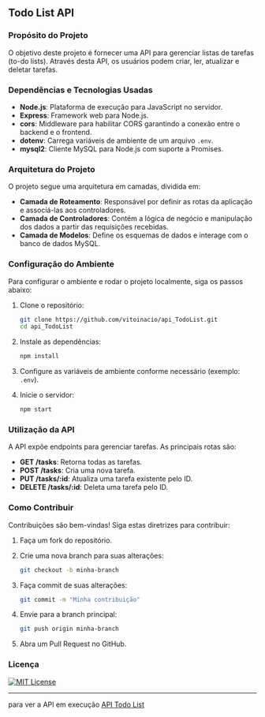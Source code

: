 ## Todo List API

### Propósito do Projeto
O objetivo deste projeto é fornecer uma API para gerenciar listas de tarefas (to-do lists). Através desta API, os usuários podem criar, ler, atualizar e deletar tarefas.

### Dependências e Tecnologias Usadas
- **Node.js**: Plataforma de execução para JavaScript no servidor.
- **Express**: Framework web para Node.js.
- **cors**: Middleware para habilitar CORS garantindo a conexão entre o backend e o frontend.
- **dotenv**: Carrega variáveis de ambiente de um arquivo `.env`.
- **mysql2**: Cliente MySQL para Node.js com suporte a Promises.

### Arquitetura do Projeto
O projeto segue uma arquitetura em camadas, dividida em:

- **Camada de Roteamento**: Responsável por definir as rotas da aplicação e associá-las aos controladores.
- **Camada de Controladores**: Contém a lógica de negócio e manipulação dos dados a partir das requisições recebidas.
- **Camada de Modelos**: Define os esquemas de dados e interage com o banco de dados MySQL.

### Configuração do Ambiente
Para configurar o ambiente e rodar o projeto localmente, siga os passos abaixo:

1. Clone o repositório:
   ```sh
   git clone https://github.com/vitoinacio/api_TodoList.git
   cd api_TodoList
   ```

2. Instale as dependências:
   ```sh
   npm install
   ```

3. Configure as variáveis de ambiente conforme necessário (exemplo: `.env`).

4. Inicie o servidor:
   ```sh
   npm start
   ```

### Utilização da API
A API expõe endpoints para gerenciar tarefas. As principais rotas são:

- **GET /tasks**: Retorna todas as tarefas.
- **POST /tasks**: Cria uma nova tarefa.
- **PUT /tasks/:id**: Atualiza uma tarefa existente pelo ID.
- **DELETE /tasks/:id**: Deleta uma tarefa pelo ID.

### Como Contribuir
Contribuições são bem-vindas! Siga estas diretrizes para contribuir:

1. Faça um fork do repositório.
2. Crie uma nova branch para suas alterações:
   ```sh
   git checkout -b minha-branch
   ```

3. Faça commit de suas alterações:
   ```sh
   git commit -m "Minha contribuição"
   ```

4. Envie para a branch principal:
   ```sh
   git push origin minha-branch
   ```

5. Abra um Pull Request no GitHub.

### Licença
[![MIT License](https://img.shields.io/badge/License-MIT-green.svg)](https://choosealicense.com/licenses/mit/)

---

para ver a API em execução [API Todo List](https://api-todo-list-amber.vercel.app/tasks)

